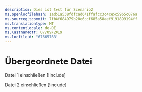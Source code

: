```yaml
---
description: Dies ist test für Scenario2
ms.openlocfilehash: 1ad51a538fdfcad671ffafcc3c4ce5c5965c076a
ms.sourcegitcommit: 7fb8f684979b20e6ccf685a58aef9191899194ff
ms.translationtype: MT
ms.contentlocale: de-DE
ms.lasthandoff: 07/09/2019
ms.locfileid: "67665763"
---
```

# <a name="parent-file"></a>Übergeordnete Datei

Datei 1 einschließen [!include[](includes/S2-includeFile1.md)]

Datei 2 einschließen [!include[](includes/S2-includeFile2.md)]
